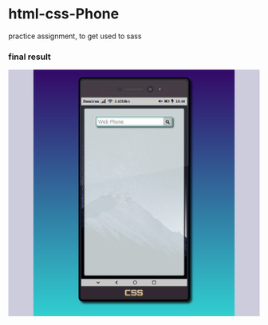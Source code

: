 # html-css-Phone
practice assignment, to get used to sass

   ### final result
   
   <img src="ss.png">
